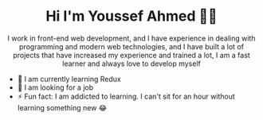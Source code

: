 <h1 align="center">Hi I'm Youssef Ahmed 👨‍💻 </h1>

<p align="center">I work in front-end web development, and I have experience in dealing with programming and modern web technologies, and I have built a lot of projects that have increased my experience and trained a lot, I am a fast learner and always love to develop myself</p>

- 🌱 I am currently learning Redux
- 👯 I am looking for a job
- ⚡ Fun fact: I am addicted to learning. I can't sit for an hour without learning something new 😂
